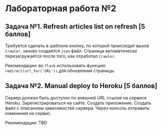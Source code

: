 # Лабораторная работа №2

## Задача №1. Refresh articles list on refresh [5 баллов]

Требуется сделать в шаблоне кнопку, по которой происходит вызов `Crawler`, заново создается `json` файл. Страница автоматически перезагружается после того, как отработал `Crawler`.

Рекомендации: во `flask` использовать функцию `redirect(url_for('URL'))` для обновления страницы.

## Задача №2. Manual deploy to Heroku [5 баллов]

Сервер должен быть доступен по внешней URL ссылке на сервисе Heroku. Зарегистрироваться на сайте. Создать приложение. Создать файл с описанием зависимостей сервера. Через консоль отправить изменения на сервис.

Рекомендации: TBD
